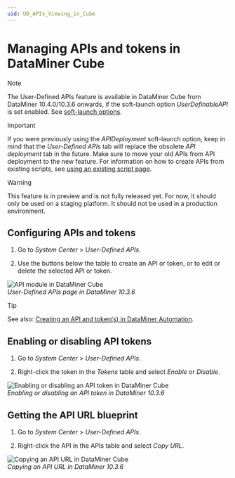 ```yaml
---
uid: UD_APIs_Viewing_in_Cube
---
```


# Managing APIs and tokens in DataMiner Cube

> [!NOTE]
> The User-Defined APIs feature is available in DataMiner Cube from DataMiner 10.4.0/10.3.6 onwards, if the soft-launch option *UserDefinableAPI* is set enabled. See [soft-launch options](xref:SoftLaunchOptions).

> [!IMPORTANT]
> If you were previously using the *APIDeployment* soft-launch option, keep in mind that the *User-Defined APIs* tab will replace the obsolete *API deployment* tab in the future. Make sure to move your old APIs from API deployment to the new feature. For information on how to create APIs from existing scripts, see [using an existing script page](xref:UD_APIs_Using_existing_scripts).

> [!WARNING]
> This feature is in preview and is not fully released yet. For now, it should only be used on a staging platform. It should not be used in a production environment.

## Configuring APIs and tokens

1. Go to *System Center* > *User-Defined APIs*.

1. Use the buttons below the table to create an API or token, or to edit or delete the selected API or token.

![API module in DataMiner Cube](~/user-guide/images/UDAPIS_Client_API_Module.png)<br>
*User-Defined APIs page in DataMiner 10.3.6*

> [!TIP]
> See also: [Creating an API and token(s) in DataMiner Automation](xref:UD_APIs_Define_New_API#creating-an-api-and-tokens-in-dataminer-automation).

## Enabling or disabling API tokens

1. Go to *System Center* > *User-Defined APIs*.

1. Right-click the token in the *Tokens* table and select *Enable* or *Disable*.

![Enabling or disabling an API token in DataMiner Cube](~/user-guide/images/UDAPIS_DisableToken.png)<br>
*Enabling or disabling an API token in DataMiner 10.3.6*

## Getting the API URL blueprint

1. Go to *System Center* > *User-Defined APIs*.

1. Right-click the API in the APIs table and select *Copy URL*.

![Copying an API URL in DataMiner Cube](~/user-guide/images/UDAPIS_CopyAPIURL.png)<br>
*Copying an API URL in DataMiner 10.3.6*
